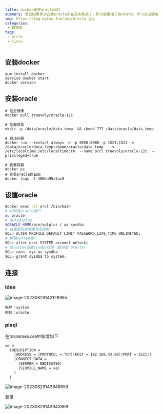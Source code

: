 ```yaml
---
title: docker安装oracle12C
summary: 感觉如果手动安装oracle实在是太费劲了，所以偷懒用了dockers，学习测试使用
img: https://img.myfox.fun/img/oracle.jpg
categories:
 - 数据库
tags:
 - orcle
 - linux
---
```




## 安装docker

```shell
yum install docker
service docker start
docker version
```

## 安装oracle

```shell
# 拉去镜像
docker pull truevoly/oracle-12c

# 挂载目录
mkdir -p /data/oracle/data_temp  && chmod 777 /data/oracle/data_temp

# 启动容器
docker run --restart always -d -p 8080:8080 -p 1521:1521 -v /data/oracle/data_temp:/home/oracle/data_temp   -v /etc/localtime:/etc/localtime:ro  --name orcl truevoly/oracle-12c  --privileged=true

# 查看容器
docker ps
# 查看oracle的日志
docker logs -f 106ba99a5ac8
```

## 设置oracle

```sh
docker exec -it orcl /bin/bash
# 切换成oracle用户
su oracle
# 进入sqlplus
$ORACLE_HOME/bin/sqlplus / as sysdba
# 设置密码有效期为无限制
SQL> ALTER PROFILE DEFAULT LIMIT PASSWORD_LIFE_TIME UNLIMITED;
# 解锁system用户
SQL> alter user SYSTEM account unlock;
# 给system设置sysdba权限（密码是 oracle）
SQL> conn  sys as sysdba
SQL> grant sysdba to system;
```

## 连接

### idea

![image-20230829142129995](https://img.myfox.fun/img/20230829142131.png)

```shell
账户：system
密码：oracle
```

### plsql

在tnsnames.ora中新增如下

```txt
xe =
  (DESCRIPTION =
    (ADDRESS = (PROTOCOL = TCP)(HOST = 192.168.43.96)(PORT = 1521))
    (CONNECT_DATA =
      (SERVER = DEDICATED)
      (SERVICE_NAME = xe)
    )
  )
```

![image-20230829143848859](https://img.myfox.fun/img/20230829143850.png)

登录

![image-20230829143943869](https://img.myfox.fun/img/20230829143944.png)
